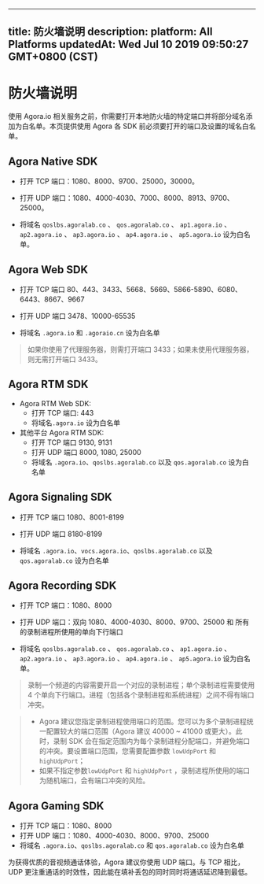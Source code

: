 
---
title: 防火墙说明
description: 
platform: All Platforms
updatedAt: Wed Jul 10 2019 09:50:27 GMT+0800 (CST)
---
# 防火墙说明
使用 Agora.io 相关服务之前，你需要打开本地防火墙的特定端口并将部分域名添加为白名单。本页提供使用 Agora 各 SDK 前必须要打开的端口及设置的域名白名单。

## Agora Native SDK

-   打开 TCP 端口：1080、8000、9700、25000，30000。

-   打开 UDP 端口：1080、4000-4030、7000、8000、8913、9700、25000。

-   将域名 `qoslbs.agoralab.co` 、 `qos.agoralab.co` 、 `ap1.agora.io` 、 `ap2.agora.io` 、 `ap3.agora.io` 、 `ap4.agora.io` 、 `ap5.agora.io` 设为白名单。


## Agora Web SDK

-   打开 TCP 端口 80、443、3433、5668、5669、5866-5890、6080、6443、8667、9667

-   打开 UDP 端口 3478、10000-65535

-   将域名 `.agora.io` 和 `.agoraio.cn` 设为白名单

> 如果你使用了代理服务器，则需打开端口 3433；如果未使用代理服务器，则无需打开端口 3433。

## Agora RTM SDK

- Agora RTM Web SDK:
  - 打开 TCP 端口: 443
  - 将域名`.agora.io` 设为白名单
- 其他平台 Agora RTM SDK:
  - 打开 TCP 端口 9130, 9131
  - 打开 UDP 端口 8000, 1080, 25000
  - 将域名 `.agora.io`、`qoslbs.agoralab.co` 以及 `qos.agoralab.co` 设为白名单

## Agora Signaling SDK

-   打开 TCP 端口 1080、8001-8199

-   打开 UDP 端口 8180-8199

-   将域名 `.agora.io`、`vocs.agora.io`、`qoslbs.agoralab.co` 以及 `qos.agoralab.co` 设为白名单


## Agora Recording SDK

-   打开 TCP 端口：1080、8000

-   打开 UDP 端口：双向 1080、4000-4030、8000、9700、25000 和 所有的录制进程所使用的单向下行端口

-   将域名 `qoslbs.agoralab.co` 、 `qos.agoralab.co` 、 `ap1.agora.io` 、 `ap2.agora.io` 、 `ap3.agora.io` 、 `ap4.agora.io` 、 `ap5.agora.io` 设为白名单。



> 录制一个频道的内容需要开启一个对应的录制进程；单个录制进程需要使用 4 个单向下行端口。进程（包括各个录制进程和系统进程）之间不得有端口冲突。

> -   Agora 建议您指定录制进程使用端口的范围。您可以为多个录制进程统一配置较大的端口范围（Agora 建议 40000 ~ 41000 或更大）。此时，录制 SDK 会在指定范围内为每个录制进程分配端口，并避免端口的冲突。要设置端口范围，您需要配置参数 `lowUdpPort` 和 `highUdpPort`；
> -   如果不指定参数`lowUdpPort` 和 `highUdpPort` ，录制进程所使用的端口为随机端口，会有端口冲突的风险。


## Agora Gaming SDK

-   打开 TCP 端口：1080、8000
-   打开 UDP 端口：1080、4000-4030、8000、9700、25000
-   将域名 `.agora.io`、`qoslbs.agoralab.co` 和 `qos.agoralab.co` 设为白名单


为获得优质的音视频通话体验，Agora 建议你使用 UDP 端口。与 TCP 相比，UDP 更注重通话的时效性，因此能在填补丢包的同时同时将通话延迟降到最低。


